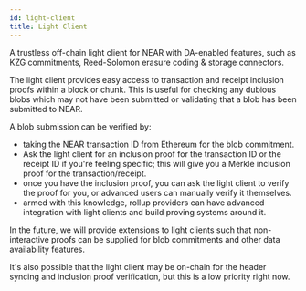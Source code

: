 ```yaml
---
id: light-client
title: Light Client
---
```


A trustless off-chain light client for NEAR with DA-enabled features, such as KZG commitments, Reed-Solomon erasure coding & storage connectors.

The light client provides easy access to transaction and receipt inclusion proofs within a block or chunk.
This is useful for checking any dubious blobs which may not have been submitted or validating that a blob has been submitted to NEAR.

A blob submission can be verified by:

- taking the NEAR transaction ID from Ethereum for the blob commitment.
- Ask the light client for an inclusion proof for the transaction ID or the receipt ID if you're feeling specific; this will give you a Merkle inclusion proof for the transaction/receipt.
- once you have the inclusion proof, you can ask the light client to verify the proof for you, or advanced users can manually verify it themselves.
- armed with this knowledge, rollup providers can have advanced integration with light clients and build proving systems around it.

In the future, we will provide extensions to light clients such that non-interactive proofs can be supplied for blob commitments and other data availability features.

It's also possible that the light client may be on-chain for the header syncing and inclusion proof verification, but this is a low priority right now.